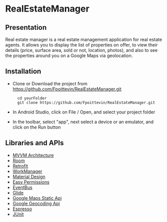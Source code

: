 # RealEstateManager

## Presentation
Real estate manager is a real estate management application for real estate agents. It allows you to display the list of properties on offer, to view their details (price, surface area, sold or not, location, photos), and also to see the properties around you on a Google Maps via geolocation.

## Installation

* Clone or Download the project from https://github.com/Fpoittevin/RealEstateManager.git

		cd yourFolder
		git clone https://github.com/Fpoittevin/RealEstateManager.git

* In Android Studio, click on File / Open, and select your project folder
* In the toolbar, select "app", next select a device or an emulator, and click on the Run button

## Libraries and APIs

 * [MVVM Architecture](https://developer.android.com/jetpack/guide)
 * [Room](https://developer.android.com/jetpack/androidx/releases/room)
 * [Retrofit](https://square.github.io/retrofit/)
 * [WorkManager](https://developer.android.com/topic/libraries/architecture/workmanager?gclid=CjwKCAiAkJKCBhAyEiwAKQBCkqDaq7gr4U71eCOH5MIGXnx9aLmjHiy_4_lY9n9vzetpGIb3iGEiexoC42sQAvD_BwE&gclsrc=aw.ds)
 * [Material Design](https://material.io/)
 * [Easy Permissions](https://github.com/googlesamples/easypermissions)
 * [EventBus](https://github.com/greenrobot/EventBus)
 * [Glide](https://github.com/bumptech/glide)
 * [Google Maps Static Api](https://developers.google.com/maps/documentation/maps-static/overview)
 * [Google Geocoding Api](https://developers.google.com/maps/documentation/geocoding/overview)
 * [Espresso](https://developer.android.com/training/testing/espresso/)
 * [JUnit](https://junit.org/junit5/)

